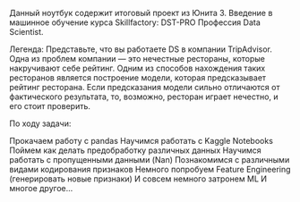 Данный ноутбук содержит итоговый проект из Юнита 3. Введение в машинное обучение
курса Skillfactory: DST-PRO Профессия Data Scientist.

Легенда:
Представьте, что вы работаете DS в компании TripAdvisor. Одна из проблем компании — это нечестные рестораны, которые накручивают себе рейтинг. Одним из способов нахождения таких ресторанов является построение модели, которая предсказывает рейтинг ресторана. Если предсказания модели сильно отличаются от фактического результата, то, возможно, ресторан играет нечестно, и его стоит проверить.

По ходу задачи:

Прокачаем работу с pandas
Научимся работать с Kaggle Notebooks
Поймем как делать предобработку различных данных
Научимся работать с пропущенными данными (Nan)
Познакомимся с различными видами кодирования признаков
Немного попробуем Feature Engineering (генерировать новые признаки)
И совсем немного затронем ML
И многое другое...